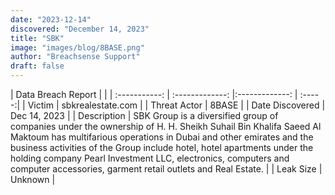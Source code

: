 ```yaml
---
date: "2023-12-14"
discovered: "December 14, 2023"
title: "SBK"
image: "images/blog/8BASE.png"
author: "Breachsense Support"
draft: false
---
```


| Data Breach Report           |              | 
| :-----------: | :-------------:     |:-------------:    | :-----:|
| Victim      | sbkrealestate.com      | 
| Threat Actor      | 8BASE      | 
| Date Discovered      | Dec 14, 2023      | 
| Description      | SBK Group is a diversified group of companies under the ownership of H. H. Sheikh Suhail Bin Khalifa Saeed Al Maktoum has multifarious operations in Dubai and other emirates and the business activities of the Group include hotel, hotel apartments under the holding company Pearl Investment LLC, electronics, computers and computer accessories, garment retail outlets and Real Estate.      | 
| Leak Size      | Unknown      | 

